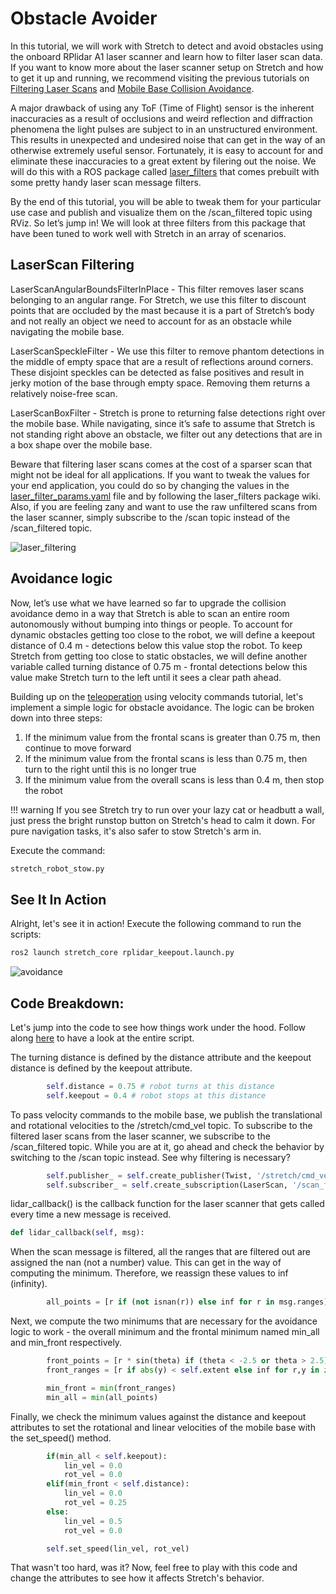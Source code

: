 # Obstacle Avoider
In this tutorial, we will work with Stretch to detect and avoid obstacles using the onboard RPlidar A1 laser scanner and learn how to filter laser scan data. If you want to know more about the laser scanner setup on Stretch and how to get it up and running, we recommend visiting the previous tutorials on [Filtering Laser Scans](https://docs.hello-robot.com/0.2/stretch-tutorials/ros2/example_2/) and [Mobile Base Collision Avoidance](https://docs.hello-robot.com/0.2/stretch-tutorials/ros2/example_3/).

A major drawback of using any ToF (Time of Flight) sensor is the inherent inaccuracies as a result of occlusions and weird reflection and diffraction phenomena the light pulses are subject to in an unstructured environment. This results in unexpected and undesired noise that can get in the way of an otherwise extremely useful sensor. Fortunately, it is easy to account for and eliminate these inaccuracies to a great extent by filering out the noise. We will do this with a ROS package called [laser_filters](http://wiki.ros.org/laser_filters) that comes prebuilt with some pretty handy laser scan message filters.

By the end of this tutorial, you will be able to tweak them for your particular use case and publish and visualize them on the /scan_filtered topic using RViz. So let’s jump in! We will look at three filters from this package that have been tuned to work well with Stretch in an array of scenarios.

## LaserScan Filtering
LaserScanAngularBoundsFilterInPlace - This filter removes laser scans belonging to an angular range. For Stretch, we use this filter to discount points that are occluded by the mast because it is a part of Stretch’s body and not really an object we need to account for as an obstacle while navigating the mobile base.

LaserScanSpeckleFilter - We use this filter to remove phantom detections in the middle of empty space that are a result of reflections around corners. These disjoint speckles can be detected as false positives and result in jerky motion of the base through empty space. Removing them returns a relatively noise-free scan.

LaserScanBoxFilter - Stretch is prone to returning false detections right over the mobile base. While navigating, since it’s safe to assume that Stretch is not standing right above an obstacle, we filter out any detections that are in a box shape over the mobile base.

Beware that filtering laser scans comes at the cost of a sparser scan that might not be ideal for all applications. If you want to tweak the values for your end application, you could do so by changing the values in the [laser_filter_params.yaml](https://github.com/hello-robot/stretch_ros2/blob/galactic/stretch_core/config/laser_filter_params.yaml) file and by following the laser_filters package wiki. Also, if you are feeling zany and want to use the raw unfiltered scans from the laser scanner, simply subscribe to the /scan topic instead of the /scan_filtered topic.

![laser_filtering](https://user-images.githubusercontent.com/97639181/196327251-c39f3cbb-c898-48c8-ae28-2683564061d9.gif)

## Avoidance logic
Now, let’s use what we have learned so far to upgrade the collision avoidance demo in a way that Stretch is able to scan an entire room autonomously without bumping into things or people. To account for dynamic obstacles getting too close to the robot, we will define a keepout distance of 0.4 m - detections below this value stop the robot. To keep Stretch from getting too close to static obstacles, we will define another variable called turning distance of 0.75 m - frontal detections below this value make Stretch turn to the left until it sees a clear path ahead.

Building up on the [teleoperation](https://docs.hello-robot.com/0.2/stretch-tutorials/ros2/example_1/) using velocity commands tutorial, let's implement a simple logic for obstacle avoidance. The logic can be broken down into three steps:

1. If the minimum value from the frontal scans is greater than 0.75 m, then continue to move forward
2. If the minimum value from the frontal scans is less than 0.75 m, then turn to the right until this is no longer true
3. If the minimum value from the overall scans is less than 0.4 m, then stop the robot

!!! warning
        If you see Stretch try to run over your lazy cat or headbutt a wall, just press the bright runstop button on Stretch's head to calm it down. For pure navigation tasks, it's also safer to stow Stretch's arm in. 
        
Execute the command:
```{.bash .shell-prompt}
stretch_robot_stow.py
```

## See It In Action
Alright, let's see it in action! Execute the following command to run the scripts:
```{.bash .shell-prompt}
ros2 launch stretch_core rplidar_keepout.launch.py
```

![avoidance](https://user-images.githubusercontent.com/97639181/196327294-1b2dde5e-2fdc-4a67-a188-ae6b1f5e6a06.gif)

## Code Breakdown:
Let's jump into the code to see how things work under the hood. Follow along [here](https://github.com/hello-robot/stretch_ros2/blob/galactic/stretch_core/stretch_core/avoider.py) to have a look at the entire script.

The turning distance is defined by the distance attribute and the keepout distance is defined by the keepout attribute.

```python
        self.distance = 0.75 # robot turns at this distance
        self.keepout = 0.4 # robot stops at this distance
```

To pass velocity commands to the mobile base, we publish the translational and rotational velocities to the /stretch/cmd_vel topic. To subscribe to the filtered laser scans from the laser scanner, we subscribe to the /scan_filtered topic. While you are at it, go ahead and check the behavior by switching to the /scan topic instead. See why filtering is necessary?

```python
        self.publisher_ = self.create_publisher(Twist, '/stretch/cmd_vel', 1) #/stretch_diff_drive_controller/cmd_vel for gazebo
        self.subscriber_ = self.create_subscription(LaserScan, '/scan_filtered', self.lidar_callback, 10)
```

lidar_callback() is the callback function for the laser scanner that gets called every time a new message is received.

```python
def lidar_callback(self, msg):
```

When the scan message is filtered, all the ranges that are filtered out are assigned the nan (not a number) value. This can get in the way of computing the minimum. Therefore, we reassign these values to inf (infinity).

```python
        all_points = [r if (not isnan(r)) else inf for r in msg.ranges]
```

Next, we compute the two minimums that are necessary for the avoidance logic to work - the overall minimum and the frontal minimum named min_all and min_front respectively.

```python
        front_points = [r * sin(theta) if (theta < -2.5 or theta > 2.5) else inf for r,theta in zip(msg.ranges, angles)]
        front_ranges = [r if abs(y) < self.extent else inf for r,y in zip(msg.ranges, front_points)]

        min_front = min(front_ranges)
        min_all = min(all_points)
```

Finally, we check the minimum values against the distance and keepout attributes to set the rotational and linear velocities of the mobile base with the set_speed() method.

```python
        if(min_all < self.keepout):
            lin_vel = 0.0
            rot_vel = 0.0
        elif(min_front < self.distance):
            lin_vel = 0.0
            rot_vel = 0.25
        else:
            lin_vel = 0.5
            rot_vel = 0.0

        self.set_speed(lin_vel, rot_vel)
```

That wasn't too hard, was it? Now, feel free to play with this code and change the attributes to see how it affects Stretch's behavior.

